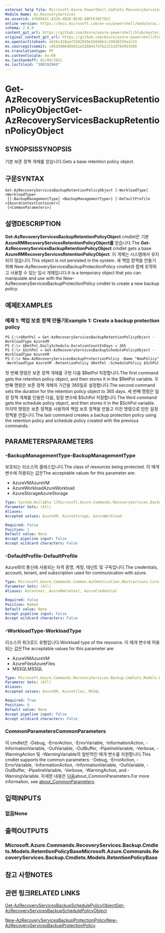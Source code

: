 ```yaml
---
external help file: Microsoft.Azure.PowerShell.Cmdlets.RecoveryServices.Backup.dll-Help.xml
Module Name: Az.RecoveryServices
ms.assetid: 476094CC-A320-4B2D-B53D-6BFFE30C76CC
online version: https://docs.microsoft.com/en-us/powershell/module/az.recoveryservices/get-azrecoveryservicesbackupretentionpolicyobject
schema: 2.0.0
content_git_url: https://github.com/Azure/azure-powershell/blob/master/src/RecoveryServices/RecoveryServices/help/Get-AzRecoveryServicesBackupRetentionPolicyObject.md
original_content_git_url: https://github.com/Azure/azure-powershell/blob/master/src/RecoveryServices/RecoveryServices/help/Get-AzRecoveryServicesBackupRetentionPolicyObject.md
ms.openlocfilehash: d426cd18aaf3382939e55668b1c19938319a3c51
ms.sourcegitcommit: c05d3d669b5631e526841f47b22513d78495350b
ms.translationtype: MT
ms.contentlocale: ko-KR
ms.lasthandoff: 02/09/2021
ms.locfileid: "100192969"
---
```

# <span data-ttu-id="10baa-101">Get-AzRecoveryServicesBackupRetentionPolicyObject</span><span class="sxs-lookup"><span data-stu-id="10baa-101">Get-AzRecoveryServicesBackupRetentionPolicyObject</span></span>

## <span data-ttu-id="10baa-102">SYNOPSIS</span><span class="sxs-lookup"><span data-stu-id="10baa-102">SYNOPSIS</span></span>
<span data-ttu-id="10baa-103">기본 보존 정책 개체를 얻습니다.</span><span class="sxs-lookup"><span data-stu-id="10baa-103">Gets a base retention policy object.</span></span>

## <span data-ttu-id="10baa-104">구문</span><span class="sxs-lookup"><span data-stu-id="10baa-104">SYNTAX</span></span>

```
Get-AzRecoveryServicesBackupRetentionPolicyObject [-WorkloadType] <WorkloadType>
 [[-BackupManagementType] <BackupManagementType>] [-DefaultProfile <IAzureContextContainer>]
 [<CommonParameters>]
```

## <span data-ttu-id="10baa-105">설명</span><span class="sxs-lookup"><span data-stu-id="10baa-105">DESCRIPTION</span></span>
<span data-ttu-id="10baa-106">**Get-AzRecoveryServicesBackupRetentionPolicyObject** cmdlet은 기본 **AzureRMRecoveryServicesRetentionPolicyObject를** 얻습니다.</span><span class="sxs-lookup"><span data-stu-id="10baa-106">The **Get-AzRecoveryServicesBackupRetentionPolicyObject** cmdlet gets a base **AzureRMRecoveryServicesRetentionPolicyObject**.</span></span>
<span data-ttu-id="10baa-107">이 개체는 시스템에서 유지되지 않습니다.</span><span class="sxs-lookup"><span data-stu-id="10baa-107">This object is not persisted in the system.</span></span>
<span data-ttu-id="10baa-108">새 백업 정책을 만들기 위해 New-AzRecoveryServicesBackupProtectionPolicy cmdlet과 함께 조작하고 사용할 수 있는 임시 개체입니다.</span><span class="sxs-lookup"><span data-stu-id="10baa-108">It is a temporary object that you can manipulate and use with the New-AzRecoveryServicesBackupProtectionPolicy cmdlet to create a new backup policy.</span></span>

## <span data-ttu-id="10baa-109">예제</span><span class="sxs-lookup"><span data-stu-id="10baa-109">EXAMPLES</span></span>

### <span data-ttu-id="10baa-110">예제 1: 백업 보호 정책 만들기</span><span class="sxs-lookup"><span data-stu-id="10baa-110">Example 1: Create a backup protection policy</span></span>
```
PS C:\>$RetPol = Get-AzRecoveryServicesBackupRetentionPolicyObject -WorkloadType AzureVM 
PS C:\> $RetPol.DailySchedule.DurationCountInDays = 365
PS C:\> $SchPol = Get-AzRecoveryServicesBackupSchedulePolicyObject -WorkloadType AzureVM 
PS C:\> New-AzRecoveryServicesBackupProtectionPolicy -Name "NewPolicy" -WorkloadType AzureVM -RetentionPolicy $RetPol -SchedulePolicy $SchPol
```

<span data-ttu-id="10baa-111">첫 번째 명령은 보존 정책 개체를 구한 다음 $RetPol 저장합니다.</span><span class="sxs-lookup"><span data-stu-id="10baa-111">The first command gets the retention policy object, and then stores it in the $RetPol variable.</span></span>
<span data-ttu-id="10baa-112">두 번째 명령은 보존 정책 개체의 기간을 365일로 설정합니다.</span><span class="sxs-lookup"><span data-stu-id="10baa-112">The second command sets the duration for the retention policy object to 365 days.</span></span>
<span data-ttu-id="10baa-113">세 번째 명령은 일정 정책 개체를 인용한 다음, 일정 변수에 $SchPol 저장합니다.</span><span class="sxs-lookup"><span data-stu-id="10baa-113">The third command gets the schedule policy object, and then stores it in the $SchPol variable.</span></span>
<span data-ttu-id="10baa-114">마지막 명령은 보존 정책을 사용하여 백업 보호 정책을 만들고 이전 명령으로 만든 일정 정책을 만듭니다.</span><span class="sxs-lookup"><span data-stu-id="10baa-114">The last command creates a backup protection policy using the retention policy and schedule policy created with the previous commands.</span></span>

## <span data-ttu-id="10baa-115">PARAMETERS</span><span class="sxs-lookup"><span data-stu-id="10baa-115">PARAMETERS</span></span>

### <span data-ttu-id="10baa-116">-BackupManagementType</span><span class="sxs-lookup"><span data-stu-id="10baa-116">-BackupManagementType</span></span>
<span data-ttu-id="10baa-117">보호되는 리소스의 클래스입니다.</span><span class="sxs-lookup"><span data-stu-id="10baa-117">The class of resources being protected.</span></span> <span data-ttu-id="10baa-118">이 매개 변수에 허용되는 값은</span><span class="sxs-lookup"><span data-stu-id="10baa-118">The acceptable values for this parameter are:</span></span>
- <span data-ttu-id="10baa-119">AzureVM</span><span class="sxs-lookup"><span data-stu-id="10baa-119">AzureVM</span></span> 
- <span data-ttu-id="10baa-120">AzureWorkload</span><span class="sxs-lookup"><span data-stu-id="10baa-120">AzureWorkload</span></span>
- <span data-ttu-id="10baa-121">AzureStorage</span><span class="sxs-lookup"><span data-stu-id="10baa-121">AzureStorage</span></span>

```yaml
Type: System.Nullable`1[Microsoft.Azure.Commands.RecoveryServices.Backup.Cmdlets.Models.BackupManagementType]
Parameter Sets: (All)
Aliases:
Accepted values: AzureVM, AzureStorage, AzureWorkload

Required: False
Position: 1
Default value: None
Accept pipeline input: False
Accept wildcard characters: False
```

### <span data-ttu-id="10baa-122">-DefaultProfile</span><span class="sxs-lookup"><span data-stu-id="10baa-122">-DefaultProfile</span></span>
<span data-ttu-id="10baa-123">Azure와의 통신에 사용되는 자격 증명, 계정, 테넌트 및 구독입니다.</span><span class="sxs-lookup"><span data-stu-id="10baa-123">The credentials, account, tenant, and subscription used for communication with azure.</span></span>

```yaml
Type: Microsoft.Azure.Commands.Common.Authentication.Abstractions.Core.IAzureContextContainer
Parameter Sets: (All)
Aliases: AzContext, AzureRmContext, AzureCredential

Required: False
Position: Named
Default value: None
Accept pipeline input: False
Accept wildcard characters: False
```

### <span data-ttu-id="10baa-124">-WorkloadType</span><span class="sxs-lookup"><span data-stu-id="10baa-124">-WorkloadType</span></span>
<span data-ttu-id="10baa-125">리소스의 워크로드 유형입니다.</span><span class="sxs-lookup"><span data-stu-id="10baa-125">Workload type of the resource.</span></span> <span data-ttu-id="10baa-126">이 매개 변수에 허용되는 값은</span><span class="sxs-lookup"><span data-stu-id="10baa-126">The acceptable values for this parameter are:</span></span>
- <span data-ttu-id="10baa-127">AzureVM</span><span class="sxs-lookup"><span data-stu-id="10baa-127">AzureVM</span></span> 
- <span data-ttu-id="10baa-128">AzureFiles</span><span class="sxs-lookup"><span data-stu-id="10baa-128">AzureFiles</span></span>
- <span data-ttu-id="10baa-129">MSSQL</span><span class="sxs-lookup"><span data-stu-id="10baa-129">MSSQL</span></span>

```yaml
Type: Microsoft.Azure.Commands.RecoveryServices.Backup.Cmdlets.Models.WorkloadType
Parameter Sets: (All)
Aliases:
Accepted values: AzureVM, AzureFiles, MSSQL

Required: True
Position: 0
Default value: None
Accept pipeline input: False
Accept wildcard characters: False
```

### <span data-ttu-id="10baa-130">CommonParameters</span><span class="sxs-lookup"><span data-stu-id="10baa-130">CommonParameters</span></span>
<span data-ttu-id="10baa-131">이 cmdlet은 -Debug, -ErrorAction, -ErrorVariable, -InformationAction, -InformationVariable, -OutVariable, -OutBuffer, -PipelineVariable, -Verbose, -WarningAction 및 -WarningVariable의 일반적인 매개 변수를 지원합니다.</span><span class="sxs-lookup"><span data-stu-id="10baa-131">This cmdlet supports the common parameters: -Debug, -ErrorAction, -ErrorVariable, -InformationAction, -InformationVariable, -OutVariable, -OutBuffer, -PipelineVariable, -Verbose, -WarningAction, and -WarningVariable.</span></span> <span data-ttu-id="10baa-132">자세한 내용은 [다음](http://go.microsoft.com/fwlink/?LinkID=113216)about_CommonParameters.</span><span class="sxs-lookup"><span data-stu-id="10baa-132">For more information, see [about_CommonParameters](http://go.microsoft.com/fwlink/?LinkID=113216).</span></span>

## <span data-ttu-id="10baa-133">입력</span><span class="sxs-lookup"><span data-stu-id="10baa-133">INPUTS</span></span>

### <span data-ttu-id="10baa-134">없음</span><span class="sxs-lookup"><span data-stu-id="10baa-134">None</span></span>

## <span data-ttu-id="10baa-135">출력</span><span class="sxs-lookup"><span data-stu-id="10baa-135">OUTPUTS</span></span>

### <span data-ttu-id="10baa-136">Microsoft.Azure.Commands.RecoveryServices.Backup.Cmdlets.Models.RetentionPolicyBase</span><span class="sxs-lookup"><span data-stu-id="10baa-136">Microsoft.Azure.Commands.RecoveryServices.Backup.Cmdlets.Models.RetentionPolicyBase</span></span>

## <span data-ttu-id="10baa-137">참고 사항</span><span class="sxs-lookup"><span data-stu-id="10baa-137">NOTES</span></span>

## <span data-ttu-id="10baa-138">관련 링크</span><span class="sxs-lookup"><span data-stu-id="10baa-138">RELATED LINKS</span></span>

[<span data-ttu-id="10baa-139">Get-AzRecoveryServicesBackupSchedulePolicyObject</span><span class="sxs-lookup"><span data-stu-id="10baa-139">Get-AzRecoveryServicesBackupSchedulePolicyObject</span></span>](./Get-AzRecoveryServicesBackupSchedulePolicyObject.md)

[<span data-ttu-id="10baa-140">New-AzRecoveryServicesBackupProtectionPolicy</span><span class="sxs-lookup"><span data-stu-id="10baa-140">New-AzRecoveryServicesBackupProtectionPolicy</span></span>](./New-AzRecoveryServicesBackupProtectionPolicy.md)


